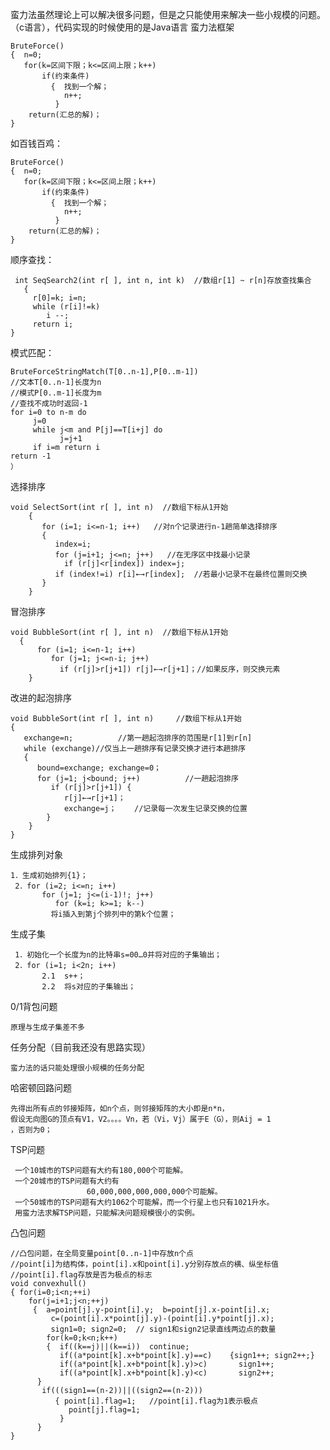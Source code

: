 蛮力法虽然理论上可以解决很多问题，但是之只能使用来解决一些小规模的问题。（c语言），代码实现的时候使用的是Java语言
蛮力法框架

	BruteForce()
	{  n=0;
	   for(k=区间下限；k<=区间上限；k++)
	       if(约束条件)
	         {  找到一个解；
	            n++;
	          }
	    return(汇总的解)；
	}

如百钱百鸡：

	BruteForce()
	{  n=0;
	   for(k=区间下限；k<=区间上限；k++)
	       if(约束条件)
	         {  找到一个解；
	            n++;
	          }
	    return(汇总的解)；
	}

顺序查找：

     int SeqSearch2(int r[ ], int n, int k)  //数组r[1] ~ r[n]存放查找集合
       {
         r[0]=k; i=n;
         while (r[i]!=k)
            i --;
         return i;
    }

模式匹配：

    BruteForceStringMatch(T[0..n-1],P[0..m-1])
    //文本T[0..n-1]长度为n
    //模式P[0..m-1]长度为m
    //查找不成功时返回-1
    for i=0 to n-m do
         j=0
         while j<m and P[j]==T[i+j] do
               j=j+1
         if i=m return i
    return -1
    ）

选择排序

    void SelectSort(int r[ ], int n)  //数组下标从1开始
        {
           for (i=1; i<=n-1; i++)   //对n个记录进行n-1趟简单选择排序
           {
              index=i;
              for (j=i+1; j<=n; j++)   //在无序区中找最小记录
                if (r[j]<r[index]) index=j;
              if (index!=i) r[i]←→r[index];  //若最小记录不在最终位置则交换
           }
        }

冒泡排序

    void BubbleSort(int r[ ], int n)  //数组下标从1开始
      {
          for (i=1; i<=n-1; i++)
             for (j=1; j<=n-i; j++)
               if (r[j]>r[j+1]) r[j]←→r[j+1]；//如果反序，则交换元素
        }
改进的起泡排序

    void BubbleSort(int r[ ], int n)     //数组下标从1开始
    {
       exchange=n;          //第一趟起泡排序的范围是r[1]到r[n]
       while (exchange)//仅当上一趟排序有记录交换才进行本趟排序
       {
          bound=exchange; exchange=0；
          for (j=1; j<bound; j++)          //一趟起泡排序
             if (r[j]>r[j+1]) {
                r[j]←→r[j+1]；
                exchange=j；    //记录每一次发生记录交换的位置
            }
        }
    }

生成排列对象

    1．生成初始排列{1}；
     2．for (i=2; i<=n; i++)
           for (j=1; j<=(i-1)!; j++)
              for (k=i; k>=1; k--)
             将i插入到第j个排列中的第k个位置；

生成子集

     1．初始化一个长度为n的比特串s=00…0并将对应的子集输出；
     2．for (i=1; i<2n; i++)
           2.1  s++；
           2.2  将s对应的子集输出；

0/1背包问题

    原理与生成子集差不多

任务分配（目前我还没有思路实现）

    蛮力法的话只能处理很小规模的任务分配

哈密顿回路问题

    先得出所有点的邻接矩阵，如n个点，则邻接矩阵的大小即是n*n，
    假设无向图G的顶点有V1，V2。。。。Vn，若（Vi，Vj）属于E（G），则Aij = 1
    ，否则为0；

TSP问题

     一个10城市的TSP问题有大约有180,000个可能解。
     一个20城市的TSP问题有大约有
                     60,000,000,000,000,000个可能解。
     一个50城市的TSP问题有大约1062个可能解，而一个行星上也只有1021升水。
     用蛮力法求解TSP问题，只能解决问题规模很小的实例。

凸包问题

    //凸包问题，在全局变量point[0..n-1]中存放n个点
    //point[i]为结构体，point[i].x和point[i].y分别存放点的横、纵坐标值
    //point[i].flag存放是否为极点的标志
    void convexhull()
    { for(i=0;i<n;++i)
        for(j=i+1;j<n;++j)
         {  a=point[j].y-point[i].y;  b=point[j].x-point[i].x;
             c=(point[i].x*point[j].y)-(point[i].y*point[j].x);
             sign1=0; sign2=0;  // sign1和sign2记录直线两边点的数量
            for(k=0;k<n;k++)
            {  if((k==j)||(k==i))  continue;
               if((a*point[k].x+b*point[k].y)==c)    {sign1++; sign2++;}
               if((a*point[k].x+b*point[k].y)>c)       sign1++;
               if((a*point[k].x+b*point[k].y)<c)       sign2++;
          }
           if(((sign1==(n-2))||((sign2==(n-2)))
              { point[i].flag=1;   //point[i].flag为1表示极点
                 point[j].flag=1;
               }
          }
    }
